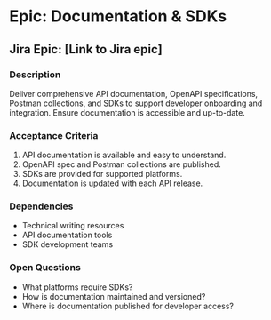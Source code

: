 # Epic: Documentation & SDKs

## Jira Epic: [Link to Jira epic]

### Description

Deliver comprehensive API documentation, OpenAPI specifications, Postman collections, and SDKs to support developer onboarding and integration. Ensure documentation is accessible and up-to-date.

### Acceptance Criteria

1. API documentation is available and easy to understand.
2. OpenAPI spec and Postman collections are published.
3. SDKs are provided for supported platforms.
4. Documentation is updated with each API release.

### Dependencies

- Technical writing resources
- API documentation tools
- SDK development teams

### Open Questions

- What platforms require SDKs?
- How is documentation maintained and versioned?
- Where is documentation published for developer access?

